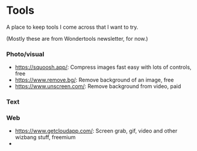 # Tools
A place to keep tools I come across that I want to try.

(Mostly these are from Wondertools newsletter, for now.)

### Photo/visual
* https://squoosh.app/: Compress images fast easy with lots of controls, free
* https://www.remove.bg/: Remove background of an image, free
* https://www.unscreen.com/: Remove background from video, paid

### Text

### Web
* https://www.getcloudapp.com/: Screen grab, gif, video and other wizbang stuff, freemium
* 
